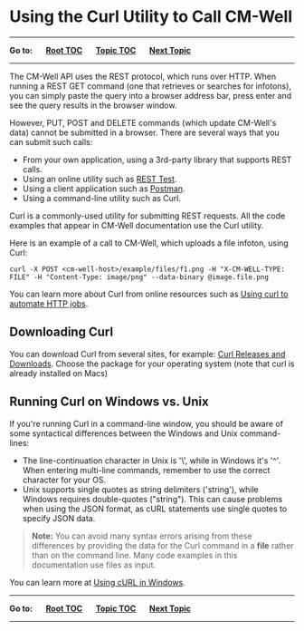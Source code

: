 # Using the Curl Utility to Call CM-Well #

----

**Go to:** &nbsp;&nbsp;&nbsp;&nbsp; [**Root TOC**](CM-Well.RootTOC.md) &nbsp;&nbsp;&nbsp;&nbsp; [**Topic TOC**](DevGuide.TOC.md
) &nbsp;&nbsp;&nbsp;&nbsp; [**Next Topic**](DevGuide.BasicQueries.md
)  

----

The CM-Well API uses the REST protocol, which runs over HTTP. When running a REST GET command (one that retrieves or searches for infotons), you can simply paste the query into a browser address bar, press enter and see the query results in the browser window. 

However, PUT, POST and DELETE commands (which update CM-Well's data) cannot be submitted in a browser. There are several ways that you can submit such calls:

* From your own application, using a 3rd-party library that supports REST calls.
* Using an online utility such as [REST Test](https://resttesttest.com).
* Using a client application such as [Postman](https://www.getpostman.com).
* Using a command-line utility such as Curl.

Curl is a commonly-used utility for submitting REST requests. All the code examples that appear in CM-Well documentation use the Curl utility. 

Here is an example of a call to CM-Well, which uploads a file infoton, using Curl:

    curl -X POST <cm-well-host>/example/files/f1.png -H "X-CM-WELL-TYPE: FILE" -H "Content-Type: image/png" --data-binary @image.file.png

You can learn more about Curl from online resources such as [Using curl to automate HTTP jobs](https://curl.haxx.se/docs/httpscripting.html).

## Downloading Curl ##

You can download Curl from several sites, for example: [Curl Releases and Downloads](https://curl.haxx.se/download.html). 
Choose the package for your operating system (note that curl is already installed on Macs)

## Running Curl on Windows vs. Unix ##

If you're running Curl in a command-line window, you should be aware of some syntactical differences between the Windows and Unix command-lines:

* The line-continuation character in Unix is '\\', while in Windows it's '^'. When entering multi-line commands, remember to use the correct character for your OS.
* Unix supports single quotes as string delimiters ('string'), while Windows requires double-quotes ("string"). This can cause problems when using the JSON format, as cURL statements use single quotes to specify JSON data.

>**Note:** You can avoid many syntax errors arising from these differences by providing the data for the Curl command in a **file** rather than on the command line. Many code examples in this documentation use files as input.

You can learn more at [Using cURL in Windows](https://help.zendesk.com/hc/en-us/articles/229136847-Installing-and-using-cURL#curl_win).

----

**Go to:** &nbsp;&nbsp;&nbsp;&nbsp; [**Root TOC**](CM-Well.RootTOC.md) &nbsp;&nbsp;&nbsp;&nbsp; [**Topic TOC**](DevGuide.TOC.md
) &nbsp;&nbsp;&nbsp;&nbsp; [**Next Topic**](DevGuide.BasicQueries.md
)  

----